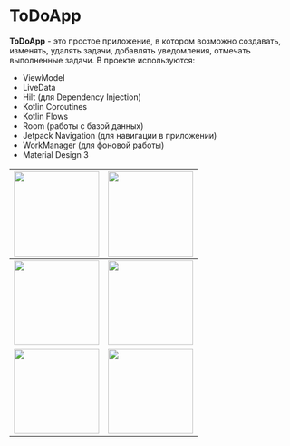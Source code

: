 # ToDoApp

**ToDoApp** - это простое приложение, в котором возможно создавать, изменять, удалять задачи, добавлять уведомления, отмечать выполненные задачи. 
В проекте используются:

 - ViewModel
 - LiveData
 - Hilt (для Dependency Injection)
 - Kotlin Coroutines
 - Kotlin Flows
 - Room (работы с базой данных)
 - Jetpack Navigation (для навигации в приложении)
 - WorkManager (для фоновой работы)
 - Material Design 3

| <img  src="https://user-images.githubusercontent.com/62645670/149627042-7202dae5-dea2-44ce-8019-96249843311c.jpg"  width="150" /> | <img  src="https://user-images.githubusercontent.com/62645670/149627041-1094957e-8741-47c5-80ed-8e6a05083ee7.jpg"  width="150" /> |
|--|--|
| <img  src="https://user-images.githubusercontent.com/62645670/149627057-3d4401d8-5eb8-474e-9099-b9fd24b8d061.jpg"  width="150" />  | <img  src="https://user-images.githubusercontent.com/62645670/149627054-bdd66e96-ef37-44e6-87e4-4fb78857b235.jpg"  width="150" />  |
| <img  src="https://user-images.githubusercontent.com/62645670/149627048-86727561-77c4-4887-99e4-e4eb670054df.jpg"  width="150" /> | <img  src="https://user-images.githubusercontent.com/62645670/149627046-23a0278e-9ae0-4b04-b95a-a5d5a7e13891.jpg"  width="150" /> 
